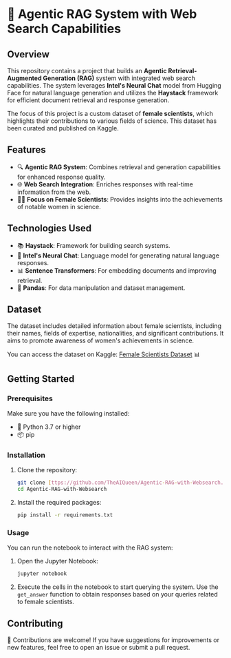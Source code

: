 
# 🌟 Agentic RAG System with Web Search Capabilities

## Overview

This repository contains a project that builds an **Agentic Retrieval-Augmented Generation (RAG)** system with integrated web search capabilities. The system leverages **Intel's Neural Chat** model from Hugging Face for natural language generation and utilizes the **Haystack** framework for efficient document retrieval and response generation.

The focus of this project is a custom dataset of **female scientists**, which highlights their contributions to various fields of science. This dataset has been curated and published on Kaggle.

## Features

- 🔍 **Agentic RAG System**: Combines retrieval and generation capabilities for enhanced response quality.
- 🌐 **Web Search Integration**: Enriches responses with real-time information from the web.
- 👩‍🔬 **Focus on Female Scientists**: Provides insights into the achievements of notable women in science.

## Technologies Used

- 📚 **Haystack**: Framework for building search systems.
- 🤖 **Intel's Neural Chat**: Language model for generating natural language responses.
- 📊 **Sentence Transformers**: For embedding documents and improving retrieval.
- 🐼 **Pandas**: For data manipulation and dataset management.

## Dataset

The dataset includes detailed information about female scientists, including their names, fields of expertise, nationalities, and significant contributions. It aims to promote awareness of women's achievements in science.

You can access the dataset on Kaggle: [Female Scientists Dataset](https://www.kaggle.com/datasets/your-dataset-link) 📊

## Getting Started

### Prerequisites

Make sure you have the following installed:

- 🐍 Python 3.7 or higher
- 📦 pip

### Installation

1. Clone the repository:
   ```bash
   git clone [ttps://github.com/TheAIQueen/Agentic-RAG-with-Websearch.git]
   cd Agentic-RAG-with-Websearch
   ```

2. Install the required packages:
   ```bash
   pip install -r requirements.txt
   ```

### Usage

You can run the notebook to interact with the RAG system:

1. Open the Jupyter Notebook:
   ```bash
   jupyter notebook
   ```

2. Execute the cells in the notebook to start querying the system. Use the `get_answer` function to obtain responses based on your queries related to female scientists.

## Contributing

🤝 Contributions are welcome! If you have suggestions for improvements or new features, feel free to open an issue or submit a pull request.



